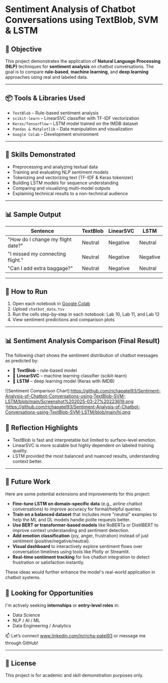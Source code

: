 # Sentiment Analysis of Chatbot Conversations using TextBlob, SVM & LSTM

## 🎯 Objective

This project demonstrates the application of **Natural Language Processing (NLP)** techniques for **sentiment analysis** on chatbot conversations. The goal is to compare **rule-based**, **machine learning**, and **deep learning** approaches using real and labeled data.

---

## 📦 Tools & Libraries Used

- `TextBlob` – Rule-based sentiment analysis
- `scikit-learn` – LinearSVC classifier with TF-IDF vectorization
- `Keras/TensorFlow` – LSTM model trained on the IMDB dataset
- `Pandas & Matplotlib` – Data manipulation and visualization
- `Google Colab` – Development environment

---

## 🧠 Skills Demonstrated

- Preprocessing and analyzing textual data
- Training and evaluating NLP sentiment models
- Tokenizing and vectorizing text (TF-IDF & Keras tokenizer)
- Building LSTM models for sequence understanding
- Comparing and visualizing multi-model outputs
- Explaining technical results to a non-technical audience

---

## 📊 Sample Output

| Sentence                                | TextBlob   | LinearSVC | LSTM     |
|-----------------------------------------|------------|-----------|----------|
| "How do I change my flight date?"       | Neutral    | Negative  | Neutral  |
| "I missed my connecting flight."        | Neutral    | Negative  | Negative |
| "Can I add extra baggage?"              | Neutral    | Negative  | Neutral  |

---

## 🚀 How to Run

1. Open each notebook in [Google Colab](https://colab.research.google.com/)
2. Upload `chatbot_data.tsv`
3. Run the cells step-by-step in each notebook: Lab 10, Lab 11, and Lab 12
4. View sentiment predictions and comparison plots

---
## 📊 Sentiment Analysis Comparison (Final Result)
The following chart shows the sentiment distribution of chatbot messages as predicted by:

- 🧠 **TextBlob** – rule-based model
- 🤖 **LinearSVC** – machine learning classifier (scikit-learn)
- 🔬 **LSTM** – deep learning model (Keras with IMDB)

![Sentiment Comparison Chart]:https://github.com/richapatel93/Sentiment-Analysis-of-Chatbot-Conversations-using-TextBlob-SVM-LSTM/blob/main/Screenshot%202025-03-27%20223619.png
:https://github.com/richapatel93/Sentiment-Analysis-of-Chatbot-Conversations-using-TextBlob-SVM-LSTM/blob/main/hi.png




## 📌 Reflection Highlights

- TextBlob is fast and interpretable but limited to surface-level emotion.
- LinearSVC is more scalable but highly dependent on labeled training quality.
- LSTM provided the most balanced and nuanced results, understanding context better.

---
## 🔮 Future Work

Here are some potential extensions and improvements for this project:

- **Fine-tune LSTM on domain-specific data** (e.g., airline chatbot conversations) to improve accuracy for formal/helpful queries.
- **Train on a balanced dataset** that includes more "neutral" examples to help the ML and DL models handle polite requests better.
- **Use BERT or transformer-based models** like RoBERTa or DistilBERT to improve context understanding and sentiment detection.
- **Add emotion classification** (joy, anger, frustration) instead of just sentiment (positive/negative/neutral).
- **Visual dashboard** to interactively explore sentiment flows over conversation timelines using tools like Plotly or Streamlit.
- **Real-time sentiment tracking** for live chatbot integration to detect frustration or satisfaction instantly.

These ideas would further enhance the model's real-world application in chatbot systems.


## 🤝 Looking for Opportunities

I'm actively seeking **internships** or **entry-level roles** in:

- Data Science  
- NLP / AI / ML  
- Data Engineering / Analytics  

📫 Let’s connect www.linkedin.com/in/richa-patel93 or message me through GitHub!

---

## 📁 License

This project is for academic and skill demonstration purposes only.
